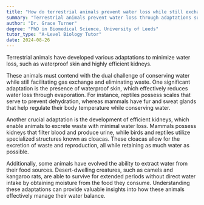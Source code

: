 ```yaml
---
title: "How do terrestrial animals prevent water loss while still exchanging gases and excreting wastes?"
summary: "Terrestrial animals prevent water loss through adaptations such as waterproof skin and efficient kidneys."
author: "Dr. Grace Turner"
degree: "PhD in Biomedical Science, University of Leeds"
tutor_type: "A-Level Biology Tutor"
date: 2024-08-26
---
```


Terrestrial animals have developed various adaptations to minimize water loss, such as waterproof skin and highly efficient kidneys.

These animals must contend with the dual challenge of conserving water while still facilitating gas exchange and eliminating waste. One significant adaptation is the presence of waterproof skin, which effectively reduces water loss through evaporation. For instance, reptiles possess scales that serve to prevent dehydration, whereas mammals have fur and sweat glands that help regulate their body temperature while conserving water.

Another crucial adaptation is the development of efficient kidneys, which enable animals to excrete waste with minimal water loss. Mammals possess kidneys that filter blood and produce urine, while birds and reptiles utilize specialized structures known as cloacas. These cloacas allow for the excretion of waste and reproduction, all while retaining as much water as possible.

Additionally, some animals have evolved the ability to extract water from their food sources. Desert-dwelling creatures, such as camels and kangaroo rats, are able to survive for extended periods without direct water intake by obtaining moisture from the food they consume. Understanding these adaptations can provide valuable insights into how these animals effectively manage their water balance.
    